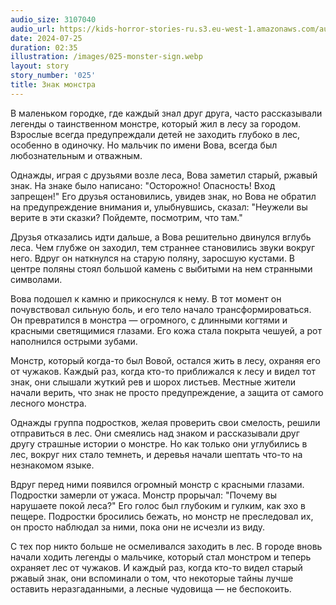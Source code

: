```yaml
---
audio_size: 3107040
audio_url: https://kids-horror-stories-ru.s3.eu-west-1.amazonaws.com/audio/025-monster-sign.mp3
date: 2024-07-25
duration: 02:35
illustration: /images/025-monster-sign.webp
layout: story
story_number: '025'
title: Знак монстра
---
```


В маленьком городке, где каждый знал друг друга, часто рассказывали легенды о таинственном монстре, который жил в лесу за городом. Взрослые всегда предупреждали детей не заходить глубоко в лес, особенно в одиночку. Но мальчик по имени Вова, всегда был любознательным и отважным.

Однажды, играя с друзьями возле леса, Вова заметил старый, ржавый знак. На знаке было написано: "Осторожно! Опасность! Вход запрещен!" Его друзья остановились, увидев знак, но Вова не обратил на предупреждение внимания и, улыбнувшись, сказал: "Неужели вы верите в эти сказки? Пойдемте, посмотрим, что там."

Друзья отказались идти дальше, а Вова решительно двинулся вглубь леса. Чем глубже он заходил, тем страннее становились звуки вокруг него. Вдруг он наткнулся на старую поляну, заросшую кустами. В центре поляны стоял большой камень с выбитыми на нем странными символами.

Вова подошел к камню и прикоснулся к нему. В тот момент он почувствовал сильную боль, и его тело начало трансформироваться. Он превратился в монстра — огромного, с длинными когтями и красными светящимися глазами. Его кожа стала покрыта чешуей, а рот наполнился острыми зубами.

Монстр, который когда-то был Вовой, остался жить в лесу, охраняя его от чужаков. Каждый раз, когда кто-то приближался к лесу и видел тот знак, они слышали жуткий рев и шорох листьев. Местные жители начали верить, что знак не просто предупреждение, а защита от самого лесного монстра.

Однажды группа подростков, желая проверить свои смелость, решили отправиться в лес. Они смеялись над знаком и рассказывали друг другу страшные истории о монстре. Но как только они углубились в лес, вокруг них стало темнеть, и деревья начали шептать что-то на незнакомом языке.

Вдруг перед ними появился огромный монстр с красными глазами. Подростки замерли от ужаса. Монстр прорычал: "Почему вы нарушаете покой леса?" Его голос был глубоким и гулким, как эхо в пещере. Подростки бросились бежать, но монстр не преследовал их, он просто наблюдал за ними, пока они не исчезли из виду.

С тех пор никто больше не осмеливался заходить в лес. В городе вновь начали ходить легенды о мальчике, который стал монстром и теперь охраняет лес от чужаков. И каждый раз, когда кто-то видел старый ржавый знак, они вспоминали о том, что некоторые тайны лучше оставить неразгаданными, а лесные чудовища — не беспокоить.
